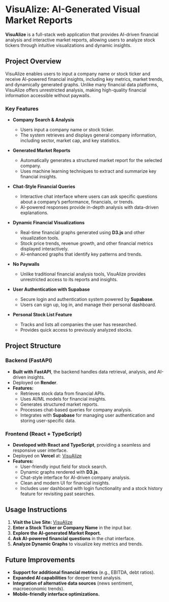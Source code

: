 # VisuAlize: AI-Generated Visual Market Reports  

**VisuAlize** is a full-stack web application that provides AI-driven financial analysis and interactive market reports, allowing users to analyze stock tickers through intuitive visualizations and dynamic insights.  

## Project Overview  

VisuAlize enables users to input a company name or stock ticker and receive AI-powered financial insights, including key metrics, market trends, and dynamically generated graphs. Unlike many financial data platforms, VisuAlize offers unrestricted analysis, making high-quality financial information accessible without paywalls.  

### Key Features  

- **Company Search & Analysis**  
  - Users input a company name or stock ticker.  
  - The system retrieves and displays general company information, including sector, market cap, and key statistics.  

- **Generated Market Reports**  
  - Automatically generates a structured market report for the selected company.  
  - Uses machine learning techniques to extract and summarize key financial insights.  

- **Chat-Style Financial Queries**  
  - Interactive chat interface where users can ask specific questions about a company’s performance, financials, or trends.  
  - AI-powered responses provide in-depth analysis with data-driven explanations.  

- **Dynamic Financial Visualizations**  
  - Real-time financial graphs generated using **D3.js** and other visualization tools.  
  - Stock price trends, revenue growth, and other financial metrics displayed interactively.  
  - AI-enhanced graphs that identify key patterns and trends.  

- **No Paywalls**  
  - Unlike traditional financial analysis tools, VisuAlize provides unrestricted access to its reports and insights.  

- **User Authentication with Supabase**  
  - Secure login and authentication system powered by **Supabase**.  
  - Users can sign up, log in, and manage their personal dashboard.  

- **Personal Stock List Feature**  
  - Tracks and lists all companies the user has researched.  
  - Provides quick access to previously analyzed stocks.

## Project Structure  

### Backend (FastAPI)  
- **Built with FastAPI**, the backend handles data retrieval, analysis, and AI-driven insights.  
- Deployed on **Render**.  
- **Features:**  
  - Retrieves stock data from financial APIs.  
  - Uses AI/ML models for financial insights.  
  - Generates structured market reports.  
  - Processes chat-based queries for company analysis.  
  - Integrates with **Supabase** for managing user authentication and storing user-specific data.

### Frontend (React + TypeScript)  
- **Developed with React and TypeScript**, providing a seamless and responsive user interface.  
- Deployed on **Vercel** at: [VisuAlize](https://visualize-navy.vercel.app)  
- **Features:**  
  - User-friendly input field for stock search.  
  - Dynamic graphs rendered with **D3.js**.  
  - Chat-style interface for AI-driven company analysis.  
  - Clean and modern UI for financial insights.  
  - Includes user dashboard with login functionality and a stock history feature for revisiting past searches.

## Usage Instructions  

1. **Visit the Live Site:** [VisuAlize](https://visualize-navy.vercel.app)  
2. **Enter a Stock Ticker or Company Name** in the input bar.  
3. **Explore the AI-generated Market Report.**  
4. **Ask AI-powered financial questions** in the chat interface.  
5. **Analyze Dynamic Graphs** to visualize key metrics and trends.  

## Future Improvements  

- **Support for additional financial metrics** (e.g., EBITDA, debt ratios).  
- **Expanded AI capabilities** for deeper trend analysis.  
- **Integration of alternative data sources** (news sentiment, macroeconomic trends).  
- **Mobile-friendly interface optimizations.**  